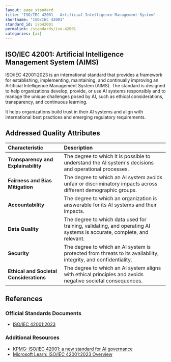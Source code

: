 ```yaml
---
layout: page_standard
title: "ISO/IEC 42001 - Artificial Intelligence Management System"
shortname: "ISO/IEC 42001"
standard_id: iso42001
permalink: /standards/iso-42001
categories: [ai]
---
```


## ISO/IEC 42001: Artificial Intelligence Management System (AIMS)

ISO/IEC 42001:2023 is an international standard that provides a framework for establishing, implementing, maintaining, and continually improving an Artificial Intelligence Management System (AIMS). The standard is designed to help organizations develop, provide, or use AI systems responsibly and to manage the unique challenges posed by AI, such as ethical considerations, transparency, and continuous learning.

It helps organizations build trust in their AI systems and align with international best practices and emerging regulatory requirements.

## Addressed Quality Attributes

| Characteristic | Description |
|:--- |:--- |
| **Transparency and Explainability** | The degree to which it is possible to understand the AI system's decisions and operational processes. |
| **Fairness and Bias Mitigation** | The degree to which an AI system avoids unfair or discriminatory impacts across different demographic groups. |
| **Accountability** | The degree to which an organization is answerable for its AI systems and their impacts. |
| **Data Quality** | The degree to which data used for training, validating, and operating AI systems is accurate, complete, and relevant. |
| **Security** | The degree to which an AI system is protected from threats to its availability, integrity, and confidentiality. |
| **Ethical and Societal Considerations** | The degree to which an AI system aligns with ethical principles and avoids negative societal consequences. |


## References

### Official Standards Documents
- [ISO/IEC 42001:2023](https://www.iso.org/standard/81230.html)

### Additional Resources
- [KPMG: ISO/IEC 42001: a new standard for AI governance](https://kpmg.com/ch/en/insights/artificial-intelligence/iso-iec-42001.html)
- [Microsoft Learn: ISO/IEC 42001:2023 Overview](https://learn.microsoft.com/en-us/compliance/regulatory/offering-iso-42001)

